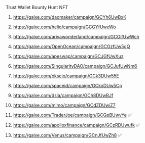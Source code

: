 Trust Wallet Bounty Hunt NFT

1. https://galxe.com/daomaker/campaign/GCYh6UwBxK 

2. https://galxe.com/helio/campaign/GCGYfUweWo 

3. https://galxe.com/arivawonderland/campaign/GCGifUwWch

4. https://galxe.com/OpenOcean/campaign/GCGzfUw5gQ

5. https://galxe.com/apeswap/campaign/GCJGfUwXuz

6. https://galxe.com/SingularityDAO/campaign/GCJufUwNm6

7. https://galxe.com/okseio/campaign/GCk3DUw55E

8. https://galxe.com/spaceid/campaign/GCkxDUw5Cp

9. https://galxe.com/dsla/campaign/GCh8DUwBJf

10. https://galxe.com/mimo/campaign/GCdZDUwiZ7

11. https://galxe.com/TraderJoe/campaign/GCGpBUwvYe ✅

12. https://galxe.com/apolloxfinance/campaign/GCzRDUwufk ✅

13. https://galxe.com/Venus/campaign/GCnJfUwZh8 ✅
